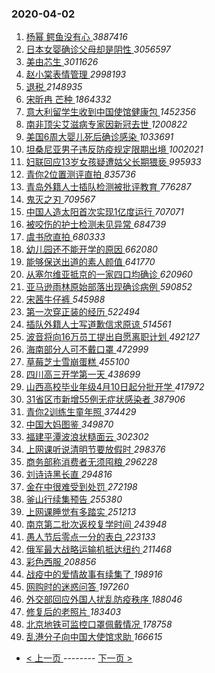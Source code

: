 ### 2020-04-02 
1. [ 杨幂 鳄鱼没有心 ](https://s.weibo.com/weibo?q=%E6%9D%A8%E5%B9%82%20%E9%B3%84%E9%B1%BC%E6%B2%A1%E6%9C%89%E5%BF%83&Refer=top) *3887416*
1. [ 日本女婴确诊父母却是阴性 ](https://s.weibo.com/weibo?q=%23%E6%97%A5%E6%9C%AC%E5%A5%B3%E5%A9%B4%E7%A1%AE%E8%AF%8A%E7%88%B6%E6%AF%8D%E5%8D%B4%E6%98%AF%E9%98%B4%E6%80%A7%23&Refer=top) *3056597*
1. [ 美由芯生 ](https://s.weibo.com/weibo?q=%23%E7%BE%8E%E7%94%B1%E8%8A%AF%E7%94%9F%23&topic_ad=1&Refer=top) *3011626*
1. [ 赵小棠表情管理 ](https://s.weibo.com/weibo?q=%23%E8%B5%B5%E5%B0%8F%E6%A3%A0%E8%A1%A8%E6%83%85%E7%AE%A1%E7%90%86%23&Refer=top) *2998193*
1. [ 退税 ](https://s.weibo.com/weibo?q=%E9%80%80%E7%A8%8E&Refer=top) *2148935*
1. [ 宋昕冉 芒种 ](https://s.weibo.com/weibo?q=%E5%AE%8B%E6%98%95%E5%86%89%20%E8%8A%92%E7%A7%8D&Refer=top) *1864332*
1. [ 意大利留学生收到中国使馆健康包 ](https://s.weibo.com/weibo?q=%23%E6%84%8F%E5%A4%A7%E5%88%A9%E7%95%99%E5%AD%A6%E7%94%9F%E6%94%B6%E5%88%B0%E4%B8%AD%E5%9B%BD%E4%BD%BF%E9%A6%86%E5%81%A5%E5%BA%B7%E5%8C%85%23&Refer=top) *1452356*
1. [ 南非顶尖艾滋病专家因新冠去世 ](https://s.weibo.com/weibo?q=%23%E5%8D%97%E9%9D%9E%E9%A1%B6%E5%B0%96%E8%89%BE%E6%BB%8B%E7%97%85%E4%B8%93%E5%AE%B6%E5%9B%A0%E6%96%B0%E5%86%A0%E5%8E%BB%E4%B8%96%23&Refer=top) *1200822*
1. [ 美国6周大婴儿死后确诊感染 ](https://s.weibo.com/weibo?q=%23%E7%BE%8E%E5%9B%BD6%E5%91%A8%E5%A4%A7%E5%A9%B4%E5%84%BF%E6%AD%BB%E5%90%8E%E7%A1%AE%E8%AF%8A%E6%84%9F%E6%9F%93%23&Refer=top) *1033691*
1. [ 坦桑尼亚男子违反防疫规定限期出境 ](https://s.weibo.com/weibo?q=%E5%9D%A6%E6%A1%91%E5%B0%BC%E4%BA%9A%E7%94%B7%E5%AD%90%E8%BF%9D%E5%8F%8D%E9%98%B2%E7%96%AB%E8%A7%84%E5%AE%9A%E9%99%90%E6%9C%9F%E5%87%BA%E5%A2%83&Refer=top) *1002021*
1. [ 妇联回应13岁女孩疑遭姑父长期猥亵 ](https://s.weibo.com/weibo?q=%23%E5%A6%87%E8%81%94%E5%9B%9E%E5%BA%9413%E5%B2%81%E5%A5%B3%E5%AD%A9%E7%96%91%E9%81%AD%E5%A7%91%E7%88%B6%E9%95%BF%E6%9C%9F%E7%8C%A5%E4%BA%B5%23&Refer=top) *995933*
1. [ 青你2位置测评直拍 ](https://s.weibo.com/weibo?q=%23%E9%9D%92%E4%BD%A02%E4%BD%8D%E7%BD%AE%E6%B5%8B%E8%AF%84%E7%9B%B4%E6%8B%8D%23&Refer=top) *835736*
1. [ 青岛外籍人士插队检测被批评教育 ](https://s.weibo.com/weibo?q=%23%E9%9D%92%E5%B2%9B%E5%A4%96%E7%B1%8D%E4%BA%BA%E5%A3%AB%E6%8F%92%E9%98%9F%E6%A3%80%E6%B5%8B%E8%A2%AB%E6%89%B9%E8%AF%84%E6%95%99%E8%82%B2%23&Refer=top) *776287*
1. [ 鬼灭之刃 ](https://s.weibo.com/weibo?q=%23%E9%AC%BC%E7%81%AD%E4%B9%8B%E5%88%83%23&Refer=top) *709567*
1. [ 中国人造太阳首次实现1亿度运行 ](https://s.weibo.com/weibo?q=%23%E4%B8%AD%E5%9B%BD%E4%BA%BA%E9%80%A0%E5%A4%AA%E9%98%B3%E9%A6%96%E6%AC%A1%E5%AE%9E%E7%8E%B01%E4%BA%BF%E5%BA%A6%E8%BF%90%E8%A1%8C%23&Refer=top) *707071*
1. [ 被咬伤的护士检测未见异常 ](https://s.weibo.com/weibo?q=%23%E8%A2%AB%E5%92%AC%E4%BC%A4%E7%9A%84%E6%8A%A4%E5%A3%AB%E6%A3%80%E6%B5%8B%E6%9C%AA%E8%A7%81%E5%BC%82%E5%B8%B8%23&Refer=top) *684739*
1. [ 虞书欣直拍 ](https://s.weibo.com/weibo?q=%E8%99%9E%E4%B9%A6%E6%AC%A3%E7%9B%B4%E6%8B%8D&Refer=top) *680333*
1. [ 幼儿园还不能开学的原因 ](https://s.weibo.com/weibo?q=%23%E5%B9%BC%E5%84%BF%E5%9B%AD%E8%BF%98%E4%B8%8D%E8%83%BD%E5%BC%80%E5%AD%A6%E7%9A%84%E5%8E%9F%E5%9B%A0%23&Refer=top) *662080*
1. [ 能够保送出道的素人颜值 ](https://s.weibo.com/weibo?q=%23%E8%83%BD%E5%A4%9F%E4%BF%9D%E9%80%81%E5%87%BA%E9%81%93%E7%9A%84%E7%B4%A0%E4%BA%BA%E9%A2%9C%E5%80%BC%23&Refer=top) *641770*
1. [ 从塞尔维亚抵京的一家四口均确诊 ](https://s.weibo.com/weibo?q=%E4%BB%8E%E5%A1%9E%E5%B0%94%E7%BB%B4%E4%BA%9A%E6%8A%B5%E4%BA%AC%E7%9A%84%E4%B8%80%E5%AE%B6%E5%9B%9B%E5%8F%A3%E5%9D%87%E7%A1%AE%E8%AF%8A&Refer=top) *620960*
1. [ 亚马逊雨林原始部落出现确诊病例 ](https://s.weibo.com/weibo?q=%23%E4%BA%9A%E9%A9%AC%E9%80%8A%E9%9B%A8%E6%9E%97%E5%8E%9F%E5%A7%8B%E9%83%A8%E8%90%BD%E5%87%BA%E7%8E%B0%E7%A1%AE%E8%AF%8A%E7%97%85%E4%BE%8B%23&Refer=top) *590852*
1. [ 宋茜牛仔裤 ](https://s.weibo.com/weibo?q=%23%E5%AE%8B%E8%8C%9C%E7%89%9B%E4%BB%94%E8%A3%A4%23&Refer=top) *545988*
1. [ 第一次穿正装的经历 ](https://s.weibo.com/weibo?q=%23%E7%AC%AC%E4%B8%80%E6%AC%A1%E7%A9%BF%E6%AD%A3%E8%A3%85%E7%9A%84%E7%BB%8F%E5%8E%86%23&Refer=top) *522494*
1. [ 插队外籍人士写道歉信求原谅 ](https://s.weibo.com/weibo?q=%23%E6%8F%92%E9%98%9F%E5%A4%96%E7%B1%8D%E4%BA%BA%E5%A3%AB%E5%86%99%E9%81%93%E6%AD%89%E4%BF%A1%E6%B1%82%E5%8E%9F%E8%B0%85%23&Refer=top) *514561*
1. [ 波音将向16万员工提出自愿离职计划 ](https://s.weibo.com/weibo?q=%E6%B3%A2%E9%9F%B3%E5%B0%86%E5%90%9116%E4%B8%87%E5%91%98%E5%B7%A5%E6%8F%90%E5%87%BA%E8%87%AA%E6%84%BF%E7%A6%BB%E8%81%8C%E8%AE%A1%E5%88%92&Refer=top) *492127*
1. [ 海南部分人可不戴口罩 ](https://s.weibo.com/weibo?q=%23%E6%B5%B7%E5%8D%97%E9%83%A8%E5%88%86%E4%BA%BA%E5%8F%AF%E4%B8%8D%E6%88%B4%E5%8F%A3%E7%BD%A9%23&Refer=top) *472999*
1. [ 草莓芝士雪崩蛋糕 ](https://s.weibo.com/weibo?q=%23%E8%8D%89%E8%8E%93%E8%8A%9D%E5%A3%AB%E9%9B%AA%E5%B4%A9%E8%9B%8B%E7%B3%95%23&Refer=top) *455100*
1. [ 四川高三开学第一天 ](https://s.weibo.com/weibo?q=%23%E5%9B%9B%E5%B7%9D%E9%AB%98%E4%B8%89%E5%BC%80%E5%AD%A6%E7%AC%AC%E4%B8%80%E5%A4%A9%23&Refer=top) *438699*
1. [ 山西高校毕业年级4月10日起分批开学 ](https://s.weibo.com/weibo?q=%23%E5%B1%B1%E8%A5%BF%E9%AB%98%E6%A0%A1%E6%AF%95%E4%B8%9A%E5%B9%B4%E7%BA%A74%E6%9C%8810%E6%97%A5%E8%B5%B7%E5%88%86%E6%89%B9%E5%BC%80%E5%AD%A6%23&Refer=top) *417972*
1. [ 31省区市新增55例无症状感染者 ](https://s.weibo.com/weibo?q=%2331%E7%9C%81%E5%8C%BA%E5%B8%82%E6%96%B0%E5%A2%9E55%E4%BE%8B%E6%97%A0%E7%97%87%E7%8A%B6%E6%84%9F%E6%9F%93%E8%80%85%23&Refer=top) *387906*
1. [ 青你2训练生童年照 ](https://s.weibo.com/weibo?q=%23%E9%9D%92%E4%BD%A02%E8%AE%AD%E7%BB%83%E7%94%9F%E7%AB%A5%E5%B9%B4%E7%85%A7%23&Refer=top) *374429*
1. [ 中国大妈图鉴 ](https://s.weibo.com/weibo?q=%23%E4%B8%AD%E5%9B%BD%E5%A4%A7%E5%A6%88%E5%9B%BE%E9%89%B4%23&Refer=top) *349870*
1. [ 福建平潭波浪状糙面云 ](https://s.weibo.com/weibo?q=%23%E7%A6%8F%E5%BB%BA%E5%B9%B3%E6%BD%AD%E6%B3%A2%E6%B5%AA%E7%8A%B6%E7%B3%99%E9%9D%A2%E4%BA%91%23&Refer=top) *302302*
1. [ 上网课听说清明节要放假时 ](https://s.weibo.com/weibo?q=%23%E4%B8%8A%E7%BD%91%E8%AF%BE%E5%90%AC%E8%AF%B4%E6%B8%85%E6%98%8E%E8%8A%82%E8%A6%81%E6%94%BE%E5%81%87%E6%97%B6%23&Refer=top) *298376*
1. [ 商务部称消费者无须囤粮 ](https://s.weibo.com/weibo?q=%E5%95%86%E5%8A%A1%E9%83%A8%E7%A7%B0%E6%B6%88%E8%B4%B9%E8%80%85%E6%97%A0%E9%A1%BB%E5%9B%A4%E7%B2%AE&Refer=top) *296228*
1. [ 刘诗诗黑长直 ](https://s.weibo.com/weibo?q=%23%E5%88%98%E8%AF%97%E8%AF%97%E9%BB%91%E9%95%BF%E7%9B%B4%23&Refer=top) *294816*
1. [ 金在中很难受到处罚 ](https://s.weibo.com/weibo?q=%23%E9%87%91%E5%9C%A8%E4%B8%AD%E5%BE%88%E9%9A%BE%E5%8F%97%E5%88%B0%E5%A4%84%E7%BD%9A%23&Refer=top) *272198*
1. [ 釜山行续集预告 ](https://s.weibo.com/weibo?q=%23%E9%87%9C%E5%B1%B1%E8%A1%8C%E7%BB%AD%E9%9B%86%E9%A2%84%E5%91%8A%23&Refer=top) *255380*
1. [ 上网课睡觉有多踏实 ](https://s.weibo.com/weibo?q=%23%E4%B8%8A%E7%BD%91%E8%AF%BE%E7%9D%A1%E8%A7%89%E6%9C%89%E5%A4%9A%E8%B8%8F%E5%AE%9E%23&Refer=top) *251213*
1. [ 南京第二批次返校复学时间 ](https://s.weibo.com/weibo?q=%E5%8D%97%E4%BA%AC%E7%AC%AC%E4%BA%8C%E6%89%B9%E6%AC%A1%E8%BF%94%E6%A0%A1%E5%A4%8D%E5%AD%A6%E6%97%B6%E9%97%B4&Refer=top) *243948*
1. [ 愚人节后零点一分的表白 ](https://s.weibo.com/weibo?q=%23%E6%84%9A%E4%BA%BA%E8%8A%82%E5%90%8E%E9%9B%B6%E7%82%B9%E4%B8%80%E5%88%86%E7%9A%84%E8%A1%A8%E7%99%BD%23&Refer=top) *223133*
1. [ 俄军最大战略运输机抵达纽约 ](https://s.weibo.com/weibo?q=%E4%BF%84%E5%86%9B%E6%9C%80%E5%A4%A7%E6%88%98%E7%95%A5%E8%BF%90%E8%BE%93%E6%9C%BA%E6%8A%B5%E8%BE%BE%E7%BA%BD%E7%BA%A6&Refer=top) *211468*
1. [ 彩色西服 ](https://s.weibo.com/weibo?q=%23%E5%BD%A9%E8%89%B2%E8%A5%BF%E6%9C%8D%23&Refer=top) *208856*
1. [ 战疫中的爱情故事有续集了 ](https://s.weibo.com/weibo?q=%23%E6%88%98%E7%96%AB%E4%B8%AD%E7%9A%84%E7%88%B1%E6%83%85%E6%95%85%E4%BA%8B%E6%9C%89%E7%BB%AD%E9%9B%86%E4%BA%86%23&Refer=top) *198916*
1. [ 网购时的迷惑问答 ](https://s.weibo.com/weibo?q=%23%E7%BD%91%E8%B4%AD%E6%97%B6%E7%9A%84%E8%BF%B7%E6%83%91%E9%97%AE%E7%AD%94%23&Refer=top) *197260*
1. [ 外交部回应外国人扰乱防疫秩序 ](https://s.weibo.com/weibo?q=%E5%A4%96%E4%BA%A4%E9%83%A8%E5%9B%9E%E5%BA%94%E5%A4%96%E5%9B%BD%E4%BA%BA%E6%89%B0%E4%B9%B1%E9%98%B2%E7%96%AB%E7%A7%A9%E5%BA%8F&Refer=top) *188046*
1. [ 修复后的老照片 ](https://s.weibo.com/weibo?q=%23%E4%BF%AE%E5%A4%8D%E5%90%8E%E7%9A%84%E8%80%81%E7%85%A7%E7%89%87%23&Refer=top) *183403*
1. [ 北京地铁可监控口罩佩戴情况 ](https://s.weibo.com/weibo?q=%E5%8C%97%E4%BA%AC%E5%9C%B0%E9%93%81%E5%8F%AF%E7%9B%91%E6%8E%A7%E5%8F%A3%E7%BD%A9%E4%BD%A9%E6%88%B4%E6%83%85%E5%86%B5&Refer=top) *178758*
1. [ 乱港分子向中国大使馆求助 ](https://s.weibo.com/weibo?q=%23%E4%B9%B1%E6%B8%AF%E5%88%86%E5%AD%90%E5%90%91%E4%B8%AD%E5%9B%BD%E5%A4%A7%E4%BD%BF%E9%A6%86%E6%B1%82%E5%8A%A9%23&Refer=top) *166615* 

- [ < 上一页 ](https://github.com/able8/weibo-hot-record/blob/master/2020-04-01.md) -------- [ 下一页 > ](https://github.com/able8/weibo-hot-record/blob/master/2020-04-03.md)